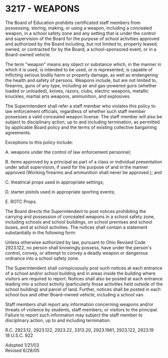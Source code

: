 3217 - WEAPONS
==============

The Board of Education prohibits certificated staff members from
possessing, storing, making, or using a weapon, including a concealed
weapon, in a school safety zone and any setting that is under the
control and supervision of the Board for the purpose of school
activities approved and authorized by the Board including, but not
limited to, property leased, owned, or contracted for by the Board, a
school-sponsored event, or in a Board-owned vehicle.

The term "weapon" means any object or substance which, in the manner in
which it is used, is intended to be used, or is represented, is capable
of inflicting serious bodily harm or property damage, as well as
endangering the health and safety of persons. Weapons include, but are
not limited to, firearms, guns of any type, including air and
gas-powered guns (whether loaded or unloaded), knives, razors, clubs,
electric weapons, metallic knuckles, martial arts weapons, ammunition,
and explosives.

The Superintendent shall refer a staff member who violates this policy
to law enforcement officials, regardless of whether such staff member
possesses a valid concealed weapon license. The staff member will also
be subject to disciplinary action, up to and including termination, as
permitted by applicable Board policy and the terms of existing
collective bargaining agreements.

Exceptions to this policy include:

A. weapons under the control of law enforcement personnel;

B. items approved by a principal as part of a class or individual
presentation under adult supervision, if used for the purpose of and in
the manner approved (Working firearms and ammunition shall never be
approved.); and

C. theatrical props used in appropriate settings;

D. starter pistols used in appropriate sporting events;

E. ROTC Props.

The Board directs the Superintendent to post notices prohibiting the
carrying and possession of concealed weapons in a school safety zone,
including schools and school buildings, on school premises and school
buses, and at school activities. The notices shall contain a statement
substantially in the following form:

Unless otherwise authorized by law, pursuant to Ohio Revised Code
2923.122, no person shall knowingly possess, have under the person's
control, convey, or attempt to convey a deadly weapon or dangerous
ordnance into a school safety zone.

The Superintendent shall conspicuously post such notices at each
entrance of a school and/or school building and in areas inside the
building where visitors are required to report. Notices shall also be
posted at each entrance leading into a school activity (particularly
those activities held outside of the school building) and parcel of
land. Further, notices shall be posted in each school bus and other
Board-owned vehicle, including a school van.

Staff members shall report any information concerning weapons and/or
threats of violence by students, staff members, or visitors to the
principal. Failure to report such information may subject the staff
member to disciplinary action, up to and including termination.

R.C. 2923.12, 2923.122, 2923.22, 3313.20, 2923.1961, 2923.122, 2923.19\
 18 U.S.C. 922

Adopted 1/21/03\
 Revised 6/28/05
